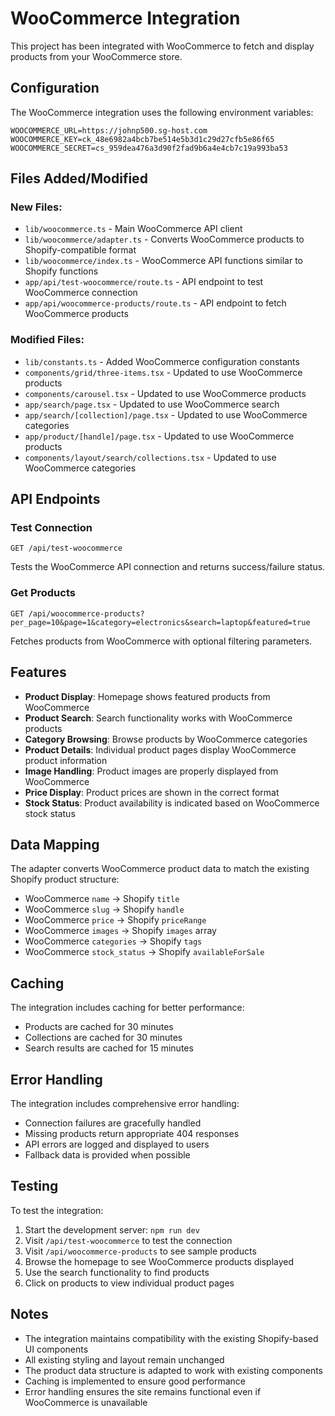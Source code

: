 # WooCommerce Integration

This project has been integrated with WooCommerce to fetch and display products from your WooCommerce store.

## Configuration

The WooCommerce integration uses the following environment variables:

```env
WOOCOMMERCE_URL=https://johnp500.sg-host.com
WOOCOMMERCE_KEY=ck_48e6982a4bcb7be514e5b3d1c29d27cfb5e86f65
WOOCOMMERCE_SECRET=cs_959dea476a3d90f2fad9b6a4e4cb7c19a993ba53
```

## Files Added/Modified

### New Files:
- `lib/woocommerce.ts` - Main WooCommerce API client
- `lib/woocommerce/adapter.ts` - Converts WooCommerce products to Shopify-compatible format
- `lib/woocommerce/index.ts` - WooCommerce API functions similar to Shopify functions
- `app/api/test-woocommerce/route.ts` - API endpoint to test WooCommerce connection
- `app/api/woocommerce-products/route.ts` - API endpoint to fetch WooCommerce products

### Modified Files:
- `lib/constants.ts` - Added WooCommerce configuration constants
- `components/grid/three-items.tsx` - Updated to use WooCommerce products
- `components/carousel.tsx` - Updated to use WooCommerce products
- `app/search/page.tsx` - Updated to use WooCommerce search
- `app/search/[collection]/page.tsx` - Updated to use WooCommerce categories
- `app/product/[handle]/page.tsx` - Updated to use WooCommerce products
- `components/layout/search/collections.tsx` - Updated to use WooCommerce categories

## API Endpoints

### Test Connection
```
GET /api/test-woocommerce
```
Tests the WooCommerce API connection and returns success/failure status.

### Get Products
```
GET /api/woocommerce-products?per_page=10&page=1&category=electronics&search=laptop&featured=true
```
Fetches products from WooCommerce with optional filtering parameters.

## Features

- **Product Display**: Homepage shows featured products from WooCommerce
- **Product Search**: Search functionality works with WooCommerce products
- **Category Browsing**: Browse products by WooCommerce categories
- **Product Details**: Individual product pages display WooCommerce product information
- **Image Handling**: Product images are properly displayed from WooCommerce
- **Price Display**: Product prices are shown in the correct format
- **Stock Status**: Product availability is indicated based on WooCommerce stock status

## Data Mapping

The adapter converts WooCommerce product data to match the existing Shopify product structure:

- WooCommerce `name` → Shopify `title`
- WooCommerce `slug` → Shopify `handle`
- WooCommerce `price` → Shopify `priceRange`
- WooCommerce `images` → Shopify `images` array
- WooCommerce `categories` → Shopify `tags`
- WooCommerce `stock_status` → Shopify `availableForSale`

## Caching

The integration includes caching for better performance:
- Products are cached for 30 minutes
- Collections are cached for 30 minutes
- Search results are cached for 15 minutes

## Error Handling

The integration includes comprehensive error handling:
- Connection failures are gracefully handled
- Missing products return appropriate 404 responses
- API errors are logged and displayed to users
- Fallback data is provided when possible

## Testing

To test the integration:

1. Start the development server: `npm run dev`
2. Visit `/api/test-woocommerce` to test the connection
3. Visit `/api/woocommerce-products` to see sample products
4. Browse the homepage to see WooCommerce products displayed
5. Use the search functionality to find products
6. Click on products to view individual product pages

## Notes

- The integration maintains compatibility with the existing Shopify-based UI components
- All existing styling and layout remain unchanged
- The product data structure is adapted to work with existing components
- Caching is implemented to ensure good performance
- Error handling ensures the site remains functional even if WooCommerce is unavailable
